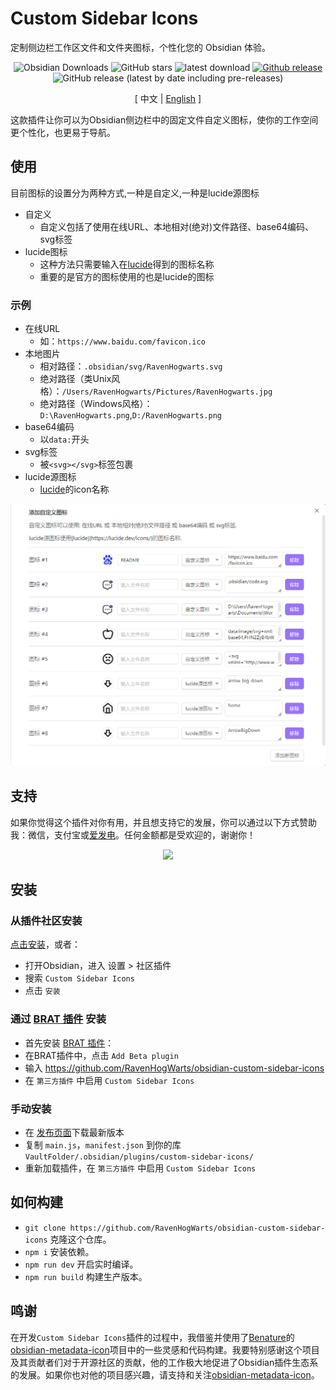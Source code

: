 # Custom Sidebar Icons

定制侧边栏工作区文件和文件夹图标，个性化您的 Obsidian 体验。

<div align="center">

![Obsidian Downloads](https://img.shields.io/badge/dynamic/json?logo=obsidian&color=%23483699&label=downloads&query=%24%5B%22custom-sidebar-icons%22%5D.downloads&url=https%3A%2F%2Fraw.githubusercontent.com%2Fobsidianmd%2Fobsidian-releases%2Fmaster%2Fcommunity-plugin-stats.json) ![GitHub stars](https://img.shields.io/github/stars/RavenHogWarts/obsidian-custom-icons?style=flat) ![latest download](https://img.shields.io/github/downloads/RavenHogWarts/obsidian-custom-icons/latest/total?style=plastic) 
[![Github release](https://img.shields.io/github/manifest-json/v/RavenHogWarts/obsidian-custom-icons?color=blue)](https://github.com/RavenHogWarts/obsidian-custom-icons/releases/latest) ![GitHub release (latest by date including pre-releases)](https://img.shields.io/github/v/release/RavenHogWarts/obsidian-custom-icons?include_prereleases&label=BRAT%20beta)

[ 中文 | [English](https://github.com/RavenHogWarts/obsidian-custom-icons/blob/master/README.md) ]

</div>

这款插件让你可以为Obsidian侧边栏中的固定文件自定义图标，使你的工作空间更个性化，也更易于导航。

## 使用

目前图标的设置分为两种方式,一种是自定义,一种是lucide源图标
- 自定义
  - 自定义包括了使用在线URL、本地相对(绝对)文件路径、base64编码、svg标签
- lucide图标
  - 这种方法只需要输入在[lucide](https://lucide.dev/icons/)得到的图标名称
  - 重要的是官方的图标使用的也是lucide的图标

### 示例
- 在线URL
  - 如：`https://www.baidu.com/favicon.ico`
- 本地图片
  - 相对路径：`.obsidian/svg/RavenHogwarts.svg`
  - 绝对路径（类Unix风格）：`/Users/RavenHogwarts/Pictures/RavenHogwarts.jpg`
  - 绝对路径（Windows风格）：`D:\RavenHogwarts.png`,`D:/RavenHogwarts.png`
- base64编码
  - 以`data:`开头
- svg标签
  - 被`<svg></svg>`标签包裹
- lucide源图标
  - [lucide](https://lucide.dev/icons/)的icon名称

![Usage](attachment/Usage_ZH.png)

## 支持

如果你觉得这个插件对你有用，并且想支持它的发展，你可以通过以下方式赞助我：微信，支付宝或[爱发电](https://afdian.net/a/ravenhogwarts)。任何金额都是受欢迎的，谢谢你！

<p align="center">
<img src="https://s2.loli.net/2024/04/02/4lCUdaSf5bOXEPM.png" width="500px">
</p>

## 安装

### 从插件社区安装

[点击安装](https://obsidian.md/plugins?id=custom-sidebar-icons)，或者：

- 打开Obsidian，进入 设置 > 社区插件
- 搜索 `Custom Sidebar Icons`
- 点击 `安装`

### 通过 [BRAT 插件](https://obsidian.md/plugins?id=obsidian42-brat) 安装

- 首先安装 [BRAT 插件](https://obsidian.md/plugins?id=obsidian42-brat)：
- 在BRAT插件中，点击 `Add Beta plugin`
- 输入 https://github.com/RavenHogWarts/obsidian-custom-sidebar-icons
- 在 `第三方插件` 中启用 `Custom Sidebar Icons`

### 手动安装

- 在 [发布页面](https://github.com/RavenHogWarts/obsidian-custom-sidebar-icons/releases/latest)下载最新版本
- 复制 `main.js`，`manifest.json` 到你的库 `VaultFolder/.obsidian/plugins/custom-sidebar-icons/`
- 重新加载插件，在 `第三方插件` 中启用 `Custom Sidebar Icons`

## 如何构建

- `git clone https://github.com/RavenHogWarts/obsidian-custom-sidebar-icons` 克隆这个仓库。
- `npm i`  安装依赖。
- `npm run dev` 开启实时编译。
- `npm run build` 构建生产版本。

## 鸣谢

在开发`Custom Sidebar Icons`插件的过程中，我借鉴并使用了[Benature](https://github.com/Benature)的[obsidian-metadata-icon](https://github.com/Benature/obsidian-metadata-icon)项目中的一些灵感和代码构建。我要特别感谢这个项目及其贡献者们对于开源社区的贡献，他的工作极大地促进了Obsidian插件生态系的发展。如果你也对他的项目感兴趣，请支持和关注[obsidian-metadata-icon](https://github.com/Benature/obsidian-metadata-icon)。
